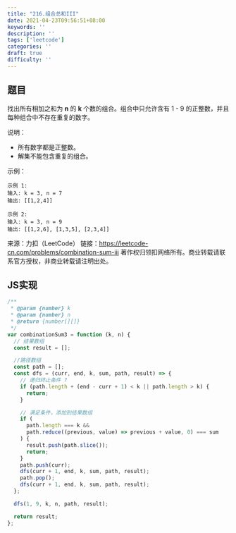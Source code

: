 ```yaml
---
title: "216.组合总和III"
date: 2021-04-23T09:56:51+08:00
keywords: ''
description: ''
tags: ['leetcode']
categories: ''
draft: true
difficulty: ''
---
```


## 题目

找出所有相加之和为 **n** 的 **k** 个数的组合。组合中只允许含有 1 - 9 的正整数，并且每种组合中不存在重复的数字。

说明：

- 所有数字都是正整数。
- 解集不能包含重复的组合。

示例：
```
示例 1:
输入: k = 3, n = 7
输出: [[1,2,4]]

示例 2:
输入: k = 3, n = 9
输出: [[1,2,6], [1,3,5], [2,3,4]]
```

来源：力扣（LeetCode）
链接：https://leetcode-cn.com/problems/combination-sum-iii
著作权归领扣网络所有。商业转载请联系官方授权，非商业转载请注明出处。


## JS实现

```javascript
/**
 * @param {number} k
 * @param {number} n
 * @return {number[][]}
 */
var combinationSum3 = function (k, n) {
  // 结果数组
  const result = [];

  //路径数组
  const path = [];
  const dfs = (curr, end, k, sum, path, result) => {
    // 递归终止条件 ?
    if (path.length + (end - curr + 1) < k || path.length > k) {
      return;
    }

    // 满足条件，添加到结果数组
    if (
      path.length === k &&
      path.reduce((previous, value) => previous + value, 0) === sum
    ) {
      result.push(path.slice());
      return;
    }
    path.push(curr);
    dfs(curr + 1, end, k, sum, path, result);
    path.pop();
    dfs(curr + 1, end, k, sum, path, result);
  };

  dfs(1, 9, k, n, path, result);

  return result;
};
```
